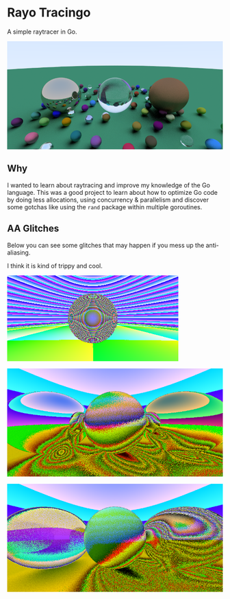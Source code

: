 # Rayo Tracingo

A simple raytracer in Go.

![Rendering result](https://github.com/dancing-koala/rayo-tracingo/blob/master/result.png)


## Why

I wanted to learn about raytracing and improve my knowledge of the Go language.
This was a good project to learn about how to optimize Go code by doing less allocations, using concurrency & parallelism and discover some gotchas like using the `rand` package within multiple goroutines.


## AA Glitches

Below you can see some glitches that may happen if you mess up the anti-aliasing.

I think it is kind of trippy and cool.

![Glitch 1](https://github.com/dancing-koala/rayo-tracingo/blob/master/glitches/picture-20190112-1609.png)

![Glitch 2](https://github.com/dancing-koala/rayo-tracingo/blob/master/glitches/picture-20190112-1837.png)

![Glitch 3](https://github.com/dancing-koala/rayo-tracingo/blob/master/glitches/picture-20190113-0113.png)